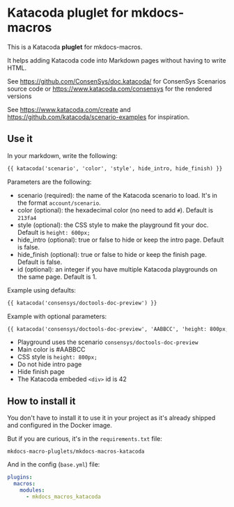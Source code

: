 # Katacoda pluglet for mkdocs-macros

This is a Katacoda **pluglet** for mkdocs-macros.

It helps adding Katacoda code into Markdown pages without having to write HTML.

See https://github.com/ConsenSys/doc.katacoda/ for ConsenSys Scenarios source code or https://www.katacoda.com/consensys for the rendered versions

See https://www.katacoda.com/create and https://github.com/katacoda/scenario-examples for inspiration.

## Use it

In your markdown, write the following:

```markdown
{{ katacoda('scenario', 'color', 'style', hide_intro, hide_finish) }}
```
Parameters are the following:

- scenario (required): the name of the Katacoda scenario to load. It's in the format `account/scenario`.
- color (optional): the hexadecimal color (no need to add `#`). Default is `213fa4`
- style (optional): the CSS style to make the playground fit your doc. Default is `height: 600px;`
- hide_intro (optional): true or false to hide or keep the intro page. Default is false.
- hide_finish (optional): true or false to hide or keep the finish page. Default is false.
- id (optional): an integer if you have multiple Katacoda playgrounds on the same page. Default is 1.

Example using defaults:

```markdown
{{ katacoda('consensys/doctools-doc-preview') }}
```

Example with optional parameters:

```markdown
{{ katacoda('consensys/doctools-doc-preview', 'AABBCC', 'height: 800px;', false, true, 42) }}
```

- Playground uses the scenario `consensys/doctools-doc-preview`
- Main color is #AABBCC
- CSS style is `height: 800px;`
- Do not hide intro page
- Hide finish page
- The Katacoda embeded `<div>` id is 42


## How to install it

You don't have to install it to use it in your project as it's already shipped and configured in the Docker image.

But if you are curious, it's in the `requirements.txt` file:

```text
mkdocs-macro-pluglets/mkdocs-macros-katacoda
```

And in the config (`base.yml`) file:

```yaml
plugins:
  macros:
    modules:
      - mkdocs_macros_katacoda
```

